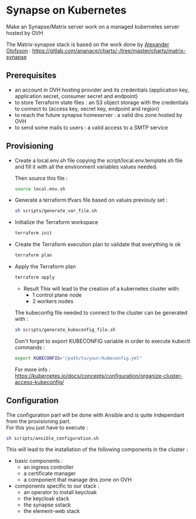 # Synapse on Kubernetes
Make an Synapse/Matrix server work on a managed kubernetes server hosted by OVH

The Matrix-synapse stack is based on the work done by [Alexander Olofsson](https://gitlab.com/ananace) :
https://gitlab.com/ananace/charts/-/tree/master/charts/matrix-synapse

## Prerequisites

- an account in OVH hosting provider and its credentials
(application key, application secret, consumer secret and endpoint)
- to store Terraform state files : an S3 object storage with the credentials to connect to
(access key, secret key, endpoint and region)
- to reach the future synapse homeserver : a valid dns zone hosted by OVH
- to send some mails to users : a valid access to a SMTP service

## Provisioning
- Create a local.env.sh file copying the script/local.env.template.sh file
and fill it with all the environment variables values needed.

    Then source this file :
    ```bash
    source local.env.sh
    ```
- Generate a terraform.tfvars file based on values previouly set :
    ```bash
    sh scripts/generate_var_file.sh
    ```
- Initialize the Terraform workspace
    ```bash
    terraform init
    ```
- Create the Terraform execution plan to validate that everything is ok
    ```bash
    terraform plan
    ```
- Apply the Terraform plan
    ```bash
    terraform apply
    ```
  - Result
  This will lead to the creation of a kubernetes cluster with:
    - 1 control plane node
    - 2 workers nodes

  The kubeconfig file needed to connect to the cluster can be generated with :
  ```bash
  sh scripts/generate_kubeconfig_file.sh
  ```

  Don't forget to export KUBECONFIG variable in order to execute kubectl commands :
  ```bash
  export KUBECONFIG="/path/to/your/kubeconfig.yml"
  ```
  For more info : https://kubernetes.io/docs/concepts/configuration/organize-cluster-access-kubeconfig/

## Configuration
The configuration part will be done with Ansible and is quite independant
from the provisioning part.  
For this you just have to execute :
```bash
sh scripts/ansible_configuration.sh
```
This will lead to the installation of the following components in the cluster :
- basic components :
  - an ingress controller
  - a certificate manager
  - a component that manage dns zone on OVH
- components specific to our stack :
  - an operator to install keycloak
  - the keycloak stack 
  - the synapse sstack
  - the element-web stack